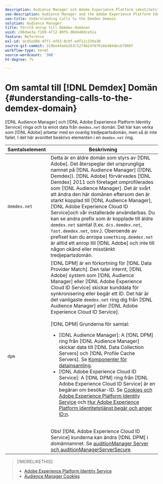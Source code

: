 ```yaml
---
description: Audience Manager och Adobe Experience Platform identitetstjänst anropar och tar emot data från domänen demdex.net. Det kan verka som att Adobe arbetar med en ovanlig tredjepartsdomän, men så är inte fallet. I det här avsnittet beskrivs elementen i ett demdex.net-anrop.
seo-description: Audience Manager and the Adobe Experience Platform Identity Service make calls to and receive data from the demdex.net domain. This may seem like Adobe is working with an unusual third-party domain, but this is not the case. This section describes the elements in a demdex.net call.
seo-title: Understanding Calls to the Demdex Domain
solution: Audience Manager
title: Förstå anrop till Demdex-domänen
uuid: c06dae3a-f169-4712-80fb-d6d448dce51a
feature: Reference
exl-id: dcd5ed86-4ff1-4f63-9c9f-edf11c229a30
source-git-commit: 319be4dade263c5274624f07616b404decb7066f
workflow-type: tm+mt
source-wordcount: '308'
ht-degree: 7%

---
```


# Om samtal till [!DNL Demdex] Domän {#understanding-calls-to-the-demdex-domain}

[!DNL Audience Manager] och [!DNL Adobe Experience Platform Identity Service] ringa och ta emot data från `demdex.net` domän. Det här kan verka som [!DNL Adobe] arbetar med en ovanlig tredjepartsdomän, men så är inte fallet. I det här avsnittet beskrivs elementen i en `demdex.net` ring.

| Samtalselement | Beskrivning |
|---|---|
| `demdex.net` | Detta är en äldre domän som styrs av [!DNL Adobe]. Det återspeglar det ursprungliga namnet på [!DNL Audience Manager] ([!DNL Demdex]). [!DNL Adobe] förvärvades [!DNL Demdex] 2011 och företaget omprofilerades som [!DNL Audience Manager]. Det är svårt att ändra den här domänen eftersom den är starkt kopplad till [!DNL Audience Manager], [!DNL Adobe Experience Cloud ID Service]och vår installerade användarbas. Du kan se andra prefix som är kopplade till äldre `demdex.net` samtal (t.ex. `dcs.demdex.net`, `fast.demdex.net`, osv.). Oberoende av prefixet kan du anropa `something.demdex.net` är alltid ett anrop till [!DNL Adobe] och inte till någon okänd eller misstänkt tredjepartsdomän. |
| `dpm` | [!DNL DPM] är en förkortning för [!DNL Data Provider Match]. Den talar internt, [!DNL Adobe] system som [!DNL Audience Manager] eller [!DNL Adobe Experience Cloud ID Service] skickar kunddata för synkronisering eller begär ett ID. Det här är det vanligaste `demdex.net` ring dig från [!DNL Audience Manager] eller [!DNL Adobe Experience Cloud ID Service]. <br><br>[!DNL DPM] Grunderna för samtal: <ul><li>[!DNL Audience Manager]: A [!DNL DPM] ring från [!DNL Audience Manager] skickar data till [!DNL Data Collection Servers] och [!DNL Profile Cache Servers]. Se [Komponenter för datainsamling](../reference/system-components/components-data-collection.md).</li><li>[!DNL Adobe Experience Cloud ID Service]: A [!DNL DPM] ring från [!DNL Adobe Experience Cloud ID Service] är en begäran om besökar-ID. Se [Cookies och Adobe Experience Platform Identity Service](https://experienceleague.adobe.com/docs/id-service/using/intro/cookies.html) och [Hur Adobe Experience Platform identitetstjänst begär och anger ID:n](https://experienceleague.adobe.com/docs/id-service/using/intro/id-request.html).</li></ul><br>Obs! [!DNL Adobe Experience Cloud ID Service] kunderna kan ändra [!DNL DPM] i domännamnet. Se [auditionManager Server och auditionManagerServerSecure](https://experienceleague.adobe.com/docs/id-service/using/id-service-api/configurations/subdomain-config.html). |

>[!MORELIKETHIS]
>
>* [Adobe Experience Platform Identity Service](https://experienceleague.adobe.com/docs/id-service/using/home.html)
>* [Audience Manager Cookies](https://experienceleague.adobe.com/docs/core-services/interface/ec-cookies/cookies-am.html)

